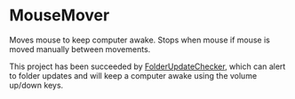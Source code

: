 # MouseMover
Moves mouse to keep computer awake. Stops when mouse if mouse is moved manually between movements.

This project has been succeeded by [FolderUpdateChecker](https://github.com/eatAWESOME/FolderUpdateChecker),
which can alert to folder updates and will keep a computer awake using the volume up/down keys.
